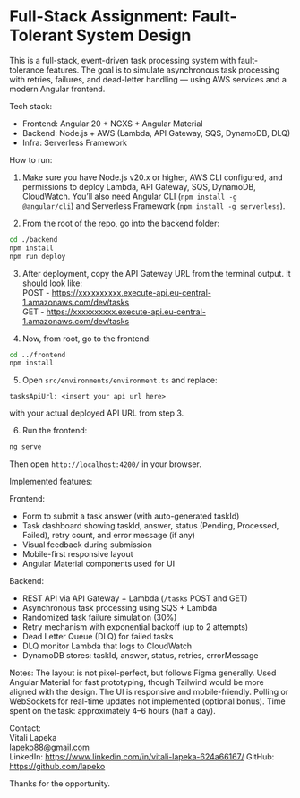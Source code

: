 # Full-Stack Assignment: Fault-Tolerant System Design

This is a full-stack, event-driven task processing system with fault-tolerance features. The goal is to simulate asynchronous task processing with retries, failures, and dead-letter handling — using AWS services and a modern Angular frontend.

Tech stack:
- Frontend: Angular 20 + NGXS + Angular Material
- Backend: Node.js + AWS (Lambda, API Gateway, SQS, DynamoDB, DLQ)
- Infra: Serverless Framework

How to run:

1) Make sure you have Node.js v20.x or higher, AWS CLI configured, and permissions to deploy Lambda, API Gateway, SQS, DynamoDB, CloudWatch. You’ll also need Angular CLI (`npm install -g @angular/cli`) and Serverless Framework (`npm install -g serverless`).

2) From the root of the repo, go into the backend folder:

``` bash
cd ./backend  
npm install  
npm run deploy
```

3) After deployment, copy the API Gateway URL from the terminal output. It should look like:  
POST - https://xxxxxxxxxx.execute-api.eu-central-1.amazonaws.com/dev/tasks  
GET  - https://xxxxxxxxxx.execute-api.eu-central-1.amazonaws.com/dev/tasks  

4) Now, from root, go to the frontend:

``` bash
cd ../frontend  
npm install
```

5) Open `src/environments/environment.ts` and replace:

``tasksApiUrl: <insert your api url here>``

with your actual deployed API URL from step 3.

6) Run the frontend:

``` bash
ng serve
```  

Then open `http://localhost:4200/` in your browser.

Implemented features:

Frontend:
- Form to submit a task answer (with auto-generated taskId)
- Task dashboard showing taskId, answer, status (Pending, Processed, Failed), retry count, and error message (if any)
- Visual feedback during submission
- Mobile-first responsive layout
- Angular Material components used for UI

Backend:
- REST API via API Gateway + Lambda (`/tasks` POST and GET)
- Asynchronous task processing using SQS + Lambda
- Randomized task failure simulation (30%)
- Retry mechanism with exponential backoff (up to 2 attempts)
- Dead Letter Queue (DLQ) for failed tasks
- DLQ monitor Lambda that logs to CloudWatch
- DynamoDB stores: taskId, answer, status, retries, errorMessage

Notes:
The layout is not pixel-perfect, but follows Figma generally. Used Angular Material for fast prototyping, though Tailwind would be more aligned with the design. The UI is responsive and mobile-friendly. Polling or WebSockets for real-time updates not implemented (optional bonus). Time spent on the task: approximately 4–6 hours (half a day).

Contact:  
Vitali Lapeka  
lapeko88@gmail.com  
LinkedIn: https://www.linkedin.com/in/vitali-lapeka-624a66167/
GitHub: https://github.com/lapeko

Thanks for the opportunity.
